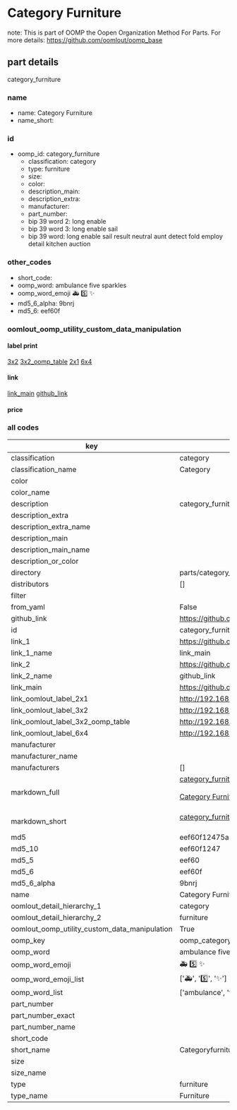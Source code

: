 # Category Furniture  

note: This is part of OOMP the Oopen Organization Method For Parts. For more details: https://github.com/oomlout/oomp_base

##  part details



category_furniture

### name
* name: Category Furniture
* name_short: 
### id
* oomp_id: category_furniture
  * classification: category
  * type: furniture
  * size: 
  * color: 
  * description_main: 
  * description_extra: 
  * manufacturer: 
  * part_number: 
  * bip 39 word 2: long enable
  * bip 39 word 3: long enable sail
  * bip 39 word: long enable sail result neutral aunt detect fold employ detail kitchen auction

### other_codes
* short_code: 
* oomp_word: ambulance five sparkles
* oomp_word_emoji :ambulance: :five: :sparkles:
* md5_6_alpha: 9bnrj
* md5_6: eef60f






### oomlout_oomp_utility_custom_data_manipulation
#### label print
[3x2](http://192.168.1.245:1112/?label=oomp%209bnrj)
[3x2_oomp_table](http://192.168.1.107:1112/?label=oomp%209bnrj)
[2x1](http://192.168.1.242:1112/?label=oomp%209bnrj)
[6x4](http://192.168.1.55:1112/?label=oomp%209bnrj)    

#### link

[link_main](https://github.com/oomlout/oomlout_oomp_current_version_messy/tree/main/parts/category_furniture) [github_link](https://github.com/oomlout/oomlout_oomp_part_src/tree/main/parts/category_furniture)                             

#### price







### all codes 
| key | value |  
| --- | --- |  
| classification | category |  
| classification_name | Category |  
| color |  |  
| color_name |  |  
| description | category_furniture |  
| description_extra |  |  
| description_extra_name |  |  
| description_main |  |  
| description_main_name |  |  
| description_or_color |   |  
| directory | parts/category_furniture |  
| distributors | [] |  
| filter |  |  
| from_yaml | False |  
| github_link | https://github.com/oomlout/oomlout_oomp_part_src/tree/main/parts/category_furniture |  
| id | category_furniture |  
| link_1 | https://github.com/oomlout/oomlout_oomp_current_version_messy/tree/main/parts/category_furniture |  
| link_1_name | link_main |  
| link_2 | https://github.com/oomlout/oomlout_oomp_part_src/tree/main/parts/category_furniture |  
| link_2_name | github_link |  
| link_main | https://github.com/oomlout/oomlout_oomp_current_version_messy/tree/main/parts/category_furniture |  
| link_oomlout_label_2x1 | http://192.168.1.242:1112/?label=oomp%209bnrj |  
| link_oomlout_label_3x2 | http://192.168.1.245:1112/?label=oomp%209bnrj |  
| link_oomlout_label_3x2_oomp_table | http://192.168.1.107:1112/?label=oomp%209bnrj |  
| link_oomlout_label_6x4 | http://192.168.1.55:1112/?label=oomp%209bnrj |  
| manufacturer |  |  
| manufacturer_name |  |  
| manufacturers | [] |  
| markdown_full | [category_furniture](https://github.com/oomlout/oomlout_oomp_current_version_messy/tree/main/parts/category_furniture)<br>[](https://github.com/oomlout/oomlout_oomp_current_version_messy/tree/main/parts/category_furniture)<br>[Category Furniture](https://github.com/oomlout/oomlout_oomp_current_version_messy/tree/main/parts/category_furniture)<br><br> |  
| markdown_short | [category_furniture](https://github.com/oomlout/oomlout_oomp_current_version_messy/tree/main/parts/category_furniture)<br><br> |  
| md5 | eef60f12475a878c3d4a7b7d7c52541e |  
| md5_10 | eef60f1247 |  
| md5_5 | eef60 |  
| md5_6 | eef60f |  
| md5_6_alpha | 9bnrj |  
| name | Category Furniture |  
| oomlout_detail_hierarchy_1 | category |  
| oomlout_detail_hierarchy_2 | furniture |  
| oomlout_oomp_utility_custom_data_manipulation | True |  
| oomp_key | oomp_category_furniture |  
| oomp_word | ambulance five sparkles |  
| oomp_word_emoji | :ambulance: :five: :sparkles: |  
| oomp_word_emoji_list | [':ambulance:', ':five:', ':sparkles:'] |  
| oomp_word_list | ['ambulance', 'five', 'sparkles'] |  
| part_number |  |  
| part_number_exact |  |  
| part_number_name |  |  
| short_code |  |  
| short_name | Categoryfurniture |  
| size |  |  
| size_name |  |  
| type | furniture |  
| type_name | Furniture |  
